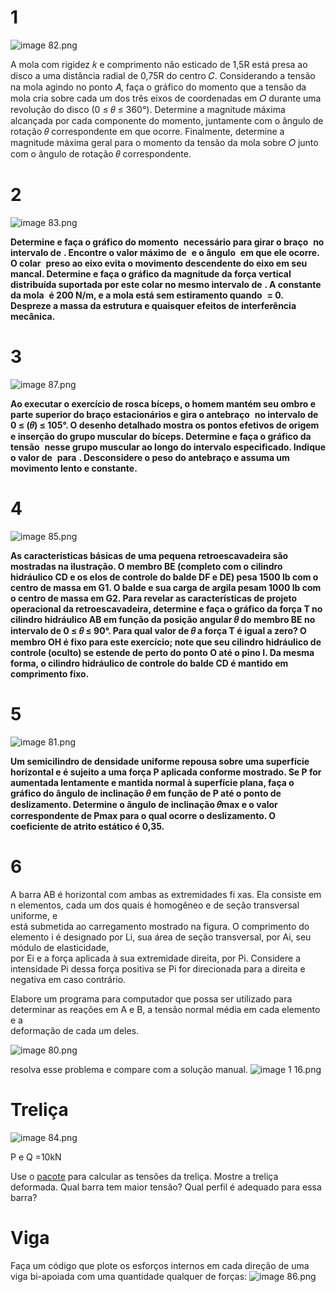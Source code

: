 
# 1
![image 82.png](attachments/image%2082.png)

A mola com rigidez 𝑘 e comprimento não esticado de 1,5R está presa ao disco a uma distância radial de 0,75R do centro 𝐶. Considerando a tensão na mola agindo no ponto 𝐴, faça o gráfico do momento que a tensão da mola cria sobre cada um dos três eixos de coordenadas em 𝑂 durante uma revolução do disco (0 ≤ 𝜃 ≤ 360°). Determine a magnitude máxima alcançada por cada componente do momento, juntamente com o ângulo de rotação 𝜃 correspondente em que ocorre. Finalmente, determine a magnitude máxima geral para o momento da tensão da mola sobre 𝑂 junto com o ângulo de rotação 𝜃 correspondente.
# 2
![image 83.png](app://41cd3d37c6788ab3c88240be9c505c3cd925/C:/Users/lucas.s.campos/OneDrive/aulas/anota%C3%A7%C3%B5es/main/p%C3%A1gina/source/content/Est%C3%A1tica/extra/attachments/image%2083.png?1754922153852)

**Determine e faça o gráfico do momento**  **necessário para girar o braço**  **no intervalo de** **. Encontre o valor máximo de**  **e o ângulo**  **em que ele ocorre. O colar**  **preso ao eixo evita o movimento descendente do eixo em seu mancal. Determine e faça o gráfico da magnitude da força vertical distribuída suportada por este colar no mesmo intervalo de** **. A constante da mola**  **é 200 N/m, e a mola está sem estiramento quando**  **= 0. Despreze a massa da estrutura e quaisquer efeitos de interferência mecânica.**
# 3
![image 87.png](app://41cd3d37c6788ab3c88240be9c505c3cd925/C:/Users/lucas.s.campos/OneDrive/aulas/anota%C3%A7%C3%B5es/main/p%C3%A1gina/source/content/Est%C3%A1tica/extra/attachments/image%2087.png?1754922154054)

**Ao executar o exercício de rosca bíceps, o homem mantém seu ombro e parte superior do braço estacionários e gira o antebraço**  **no intervalo de 0 ≤ (𝜃) ≤ 105°. O desenho detalhado mostra os pontos efetivos de origem e inserção do grupo muscular do bíceps. Determine e faça o gráfico da tensão**  **nesse grupo muscular ao longo do intervalo especificado. Indique o valor de**  **para** **. Desconsidere o peso do antebraço e assuma um movimento lento e constante.**
# 4
![image 85.png](app://41cd3d37c6788ab3c88240be9c505c3cd925/C:/Users/lucas.s.campos/OneDrive/aulas/anota%C3%A7%C3%B5es/main/p%C3%A1gina/source/content/Est%C3%A1tica/extra/attachments/image%2085.png?1754922153952)

**As características básicas de uma pequena retroescavadeira são mostradas na ilustração. O membro BE (completo com o cilindro hidráulico CD e os elos de controle do balde DF e DE) pesa 1500 lb com o centro de massa em G1. O balde e sua carga de argila pesam 1000 lb com o centro de massa em G2. Para revelar as características de projeto operacional da retroescavadeira, determine e faça o gráfico da força T no cilindro hidráulico AB em função da posição angular 𝜃 do membro BE no intervalo de 0 ≤ 𝜃 ≤ 90°. Para qual valor de 𝜃 a força T é igual a zero? O membro OH é fixo para este exercício; note que seu cilindro hidráulico de controle (oculto) se estende de perto do ponto O até o pino I. Da mesma forma, o cilindro hidráulico de controle do balde CD é mantido em comprimento fixo.**
# 5
![image 81.png](attachments/image%2081.png)

**Um semicilindro de densidade uniforme repousa sobre uma superfície horizontal e é sujeito a uma força P aplicada conforme mostrado. Se P for aumentada lentamente e mantida normal à superfície plana, faça o gráfico do ângulo de inclinação 𝜃 em função de P até o ponto de deslizamento. Determine o ângulo de inclinação 𝜃max e o valor correspondente de Pmax para o qual ocorre o deslizamento. O coeficiente de atrito estático é 0,35.**
# 6
A barra AB é horizontal com ambas as extremidades fi xas. Ela consiste em n elementos, cada um dos quais é homogêneo e de seção transversal uniforme, e  
está submetida ao carregamento mostrado na figura. O comprimento do elemento i é designado por Li, sua área de seção transversal, por Ai, seu módulo de elasticidade,  
por Ei e a força aplicada à sua extremidade direita, por Pi. Considere a intensidade Pi dessa força positiva se Pi for direcionada para a direita e negativa em caso contrário.

Elabore um programa para computador que possa ser utilizado para determinar as reações em A e B, a tensão normal média em cada elemento e a  
deformação de cada um deles.

![image 80.png](app://41cd3d37c6788ab3c88240be9c505c3cd925/C:/Users/lucas.s.campos/OneDrive/aulas/anota%C3%A7%C3%B5es/main/p%C3%A1gina/source/content/Est%C3%A1tica/extra/attachments/image%2080.png?1754922153641)

resolva esse problema e compare com a solução manual.
![image 1 16.png](app://41cd3d37c6788ab3c88240be9c505c3cd925/C:/Users/lucas.s.campos/OneDrive/aulas/anota%C3%A7%C3%B5es/main/p%C3%A1gina/source/content/Est%C3%A1tica/extra/attachments/image%201%2016.png?1754922153662)
# Treliça
![image 84.png](attachments/image%2084.png)

P e Q =10kN

Use o [pacote](https://github.com/leo27945875/Python_Stable_3D_Truss_Analysis) para calcular as tensões da treliça. Mostre a treliça deformada. Qual barra tem maior tensão? Qual perfil é adequado para essa barra?

# Viga
Faça um código que plote os esforços internos em cada direção de uma viga bi-apoiada com uma quantidade qualquer de forças:
![image 86.png](attachments/image%2086.png)
